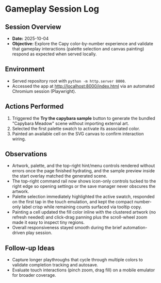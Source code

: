 # Gameplay Session Log

## Session Overview
- **Date:** 2025-10-04
- **Objective:** Explore the Capy color-by-number experience and validate that gameplay interactions (palette selection and canvas painting) respond as expected when served locally.

## Environment
- Served repository root with `python -m http.server 8000`.
- Accessed the app at <http://localhost:8000/index.html> via an automated Chromium session (Playwright).

## Actions Performed
1. Triggered the **Try the capybara sample** button to generate the bundled
   "Capybara Meadow" scene without importing external art.
2. Selected the first palette swatch to activate its associated color.
3. Painted an available cell on the SVG canvas to confirm interaction wiring.

## Observations
- Artwork, palette, and the top-right hint/menu controls rendered without errors once the page finished hydrating, and the
  sample preview inside the start overlay matched the generated scene.
- The top-right command rail now shows icon-only controls tucked to the right edge so opening settings or the save manager never obscures the artwork.
- Palette selection immediately highlighted the active swatch, responded on the first tap in the touch emulation, and kept the compact number-only label crisp while remaining counts surfaced via tooltip copy.
- Painting a cell updated the fill color inline with the clustered artwork (no refresh needed) and click-drag panning plus the scroll-wheel zoom made it easy to inspect tiny regions.
- Overall responsiveness stayed smooth during the brief automation-driven play session.

## Follow-up Ideas
- Capture longer playthroughs that cycle through multiple colors to validate completion tracking and autosave.
- Evaluate touch interactions (pinch zoom, drag fill) on a mobile emulator for broader coverage.

